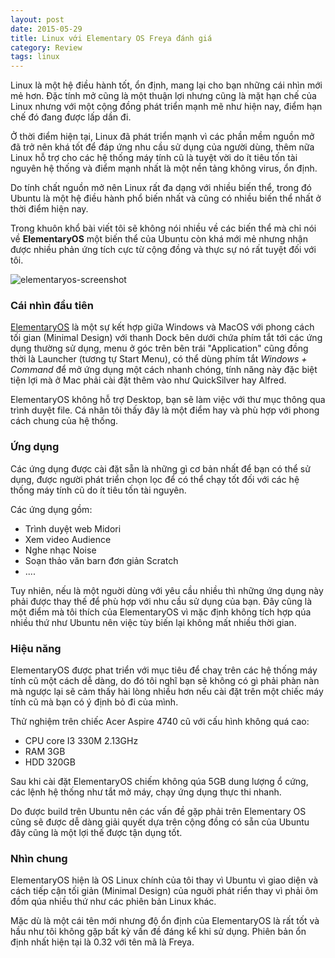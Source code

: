 ```yaml
---
layout: post
date: 2015-05-29
title: Linux với Elementary OS Freya đánh giá
category: Review
tags: linux
---
```

Linux là một hệ điều hành tốt, ổn định, mang lại cho bạn những cái nhìn mới mẻ hơn. Đặc tính mở cũng là một thuận lợi nhưng cũng là mặt hạn chế của Linux nhưng với một cộng đồng phát triển mạnh mẽ như hiện nay, điểm hạn chế đó đang được lấp dần đi.

Ở thời điểm hiện tại, Linux đã phát triển mạnh vì các phần mềm nguồn mở đã trở nên khá tốt để đáp ứng nhu cầu sử dụng của người dùng, thêm nữa Linux hỗ trợ cho các hệ thống máy tính cũ là tuyệt vời do ít tiêu tốn tài nguyên hệ thống và điểm mạnh nhất là một nền tảng không virus, ổn định.

Do tính chất nguồn mở nên Linux rất đa dạng với nhiều biến thể, trong đó Ubuntu là một hệ điều hành phổ biến nhất và cũng có nhiều biến thể nhất ở thời điểm hiện nay. 

Trong khuôn khổ bài viết tôi sẽ không nói nhiều về các biến thể mà chỉ nói về **ElementaryOS** một biến thể của Ubuntu còn khá mới mẻ nhưng nhận được nhiều phản ứng tích cực từ cộng đồng và thực sự nó rất tuyệt đối với tôi.

![elementaryos-screenshot](https://cloud.githubusercontent.com/assets/19565657/15644520/b5435abc-267d-11e6-95f5-b283b185d403.png)

### Cái nhìn đầu tiên

[ElementaryOS](http://elementary.io/) là một sự kết hợp giữa Windows và MacOS với phong cách tối gian (Minimal Design) với thanh Dock bên dưới chứa phím tắt tới các ứng dụng thường sử dụng, menu ở góc trên bên trái "Application" cũng đồng thời là Launcher (tương tự Start Menu), có thể dùng phím tắt *Windows + Command* để mở ứng dụng một cách nhanh chóng, tính năng này đặc biệt tiện lợi mà ở Mac phải cài đặt thêm vào như QuickSilver hay Alfred.

ElementaryOS không hỗ trợ Desktop, bạn sẽ làm việc với thư mục thông qua trình duyệt file. Cá nhân tôi thấy đây là một điểm hay và phù hợp với phong cách chung của hệ thống.

### Ứng dụng

Các ứng dụng được cài đặt sẵn là những gì cơ bản nhất để bạn có thể sử dụng, được người phát triển chọn lọc để có thể chạy tốt đối với các hệ thống máy tính cũ do ít tiêu tốn tài nguyên. 

Các ứng dụng gồm:

 - Trình duyệt web Midori
 - Xem video Audience
 - Nghe nhạc Noise
 - Soạn thảo văn barn đơn giản Scratch 
 - ....

Tuy nhiên, nếu là một nguời dùng với yêu cầu nhiều thì những ứng dụng này phải được thay thế để phù hợp với nhu cầu sử dụng của bạn. Đây cũng là một điểm mà tôi thích của ElementaryOS vì mặc định không tích hợp qúa nhiều thứ như Ubuntu nên việc tùy biến lại không mất nhiều thời gian.

### Hiệu năng

ElementaryOS được phat triển với mục tiêu để chaỵ trên các hệ thống máy tính cũ một cách dễ dàng, do đó tôi nghĩ bạn sẽ không có gì phải phàn nàn mà ngược lại sẽ cảm thấy hài lòng nhiều hơn nếu cài đặt trên một chiếc máy tính cũ mà bạn có ý định bỏ đi của mình. 

Thử nghiệm trên chiếc Acer Aspire 4740 cũ với cấu hình không quá cao:

 - CPU core I3 330M 2.13GHz
 - RAM 3GB
 - HDD 320GB

Sau khi cài đặt ElementaryOS chiếm không qúa 5GB dung lượng ổ cứng, các lệnh hệ thống như tắt mở máy, chạy ứng dụng thực thi nhanh.

Do được build trên Ubuntu nên các vấn đề gặp phải trên Elementary OS cũng sẽ được dễ dàng giải quyết dựa trên cộng đồng có sẵn của Ubuntu đây cũng là một lợi thế được tận dụng tốt.

### Nhìn chung

ElementaryOS hiện là OS Linux chính của tôi thay vì Ubuntu vì giao diện và cách tiếp cận tối giản (Minimal Design) của nguời phát riển thay vì phải ôm đồm qúa nhiều thứ như các phiên bản Linux khác. 

Mặc dù là một cái tên mới nhưng độ ổn định của ElementaryOS là rất tốt và hầu như tôi không gặp bất kỳ vấn đề đáng kể khi sử dụng. Phiên bản ổn định nhất hiện tại là 0.32 với tên mã là Freya.










